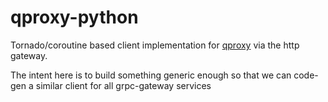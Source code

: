 # qproxy-python

Tornado/coroutine based client implementation for [qproxy](https://github.com/wish/qproxy) via the http gateway.

The intent here is to build something generic enough so that we can code-gen a similar client for all grpc-gateway services
